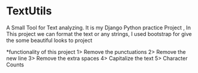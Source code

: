 # TextUtils
A Small Tool for Text analyzing.
It is my Django Python practice Project ,
In This project we can format the text or any strings,
I used bootstrap for give the some beautiful looks to project 

*functionality of this project 
1> Remove the punctuations
2> Remove the new line 
3> Remove the extra spaces
4> Capitalize the text
5> Character Counts

 

